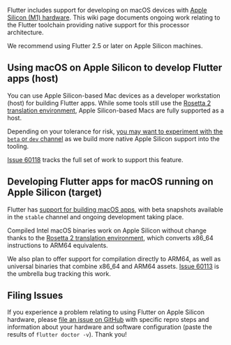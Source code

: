 Flutter includes support for developing on macOS devices with [Apple Silicon (M1) hardware](https://www.apple.com/mac/m1/). This wiki page documents ongoing work relating to the Flutter toolchain providing native support for this processor architecture.

We recommend using Flutter 2.5 or later on Apple Silicon machines. 

## Using macOS on Apple Silicon to develop Flutter apps (host)

You can use Apple Silicon-based Mac devices as a developer workstation (host) for building Flutter apps. While some tools still use the [Rosetta 2 translation environment](https://developer.apple.com/documentation/apple_silicon/about_the_rosetta_translation_environment), Apple Silicon-based Macs are fully supported as a host.

Depending on your tolerance for risk, [you may want to experiment with the `beta` or `dev` channel](https://flutter.dev/docs/development/tools/sdk/upgrading#switching-flutter-channels) as we build more native Apple Silicon support into the tooling.

[Issue 60118](https://github.com/flutter/flutter/issues/60118) tracks the full set of work to support this feature. 

## Developing Flutter apps for macOS running on Apple Silicon (target)

Flutter has [support for building macOS apps](https://flutter.dev/desktop), with beta snapshots available in the `stable` channel and ongoing development taking place.

Compiled Intel macOS binaries work on Apple Silicon without change thanks to the [Rosetta 2 translation environment](https://developer.apple.com/documentation/apple_silicon/about_the_rosetta_translation_environment), which converts x86_64 instructions to ARM64 equivalents.

We also plan to offer support for compilation directly to ARM64, as well as universal binaries that combine x86_64 and ARM64 assets. [Issue 60113](https://github.com/flutter/flutter/issues/60113) is the umbrella bug tracking this work.

## Filing Issues

If you experience a problem relating to using Flutter on Apple Silicon hardware, please [file an issue on GitHub](https://github.com/flutter/flutter/issues/new?assignees=&labels=&template=1_activation.md&title=) with specific repro steps and information about your hardware and software configuration (paste the results of `flutter doctor -v`). Thank you!